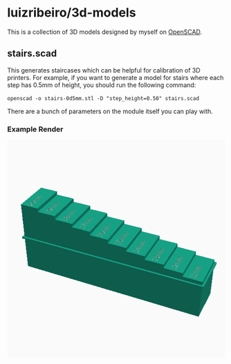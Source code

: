 # luizribeiro/3d-models

This is a collection of 3D models designed by myself on
[OpenSCAD](https://www.openscad.org/).

## stairs.scad

This generates staircases which can be helpful for calibration of 3D
printers. For example, if you want to generate a model for stairs where
each step has 0.5mm of height, you should run the following command:

```
openscad -o stairs-0d5mm.stl -D "step_height=0.50" stairs.scad
```

There are a bunch of parameters on the module itself you can play with.

### Example Render

![Render of stairs.scad](renders/stairs.png)
